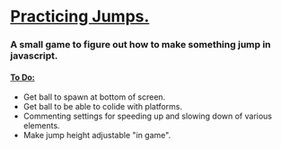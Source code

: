 <h1> <ins> Practicing Jumps. </ins> </h1>
<h3> A small game to figure out how to make something jump in javascript. </h3>
<h4> <ins> To Do:</ins> </h4>
<ul>
  <li> Get ball to spawn at bottom of screen. </li>
   <li>Get ball to be able to colide with platforms.</li>
  <li>Commenting settings for speeding up and slowing down of various elements.</li>
  <li>Make jump height adjustable "in game".</li>
</ul>
